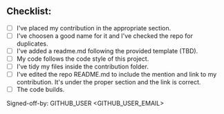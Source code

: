 <!--- You want to share your contribution with the community. That's awesome! -->
<!--- Please go through the checklist bellow to make sure that everything is correct and we can have it merged ASAP. -->

## Checklist:
<!--- Go over all the following points, and put an `x` in all the boxes that apply. -->
<!--- If you're unsure about any of these, don't hesitate to ask. We're here to help! -->
- [ ] I've placed my contribution in the appropriate section.
- [ ] I've choosen a good name for it and I've checked the repo for duplicates.
- [ ] I've added a readme.md following the provided template (TBD). 
- [ ] My code follows the code style of this project.
- [ ] I've tidy my files inside the contribution folder.
- [ ] I've edited the repo README.md to include the mention and link to my contribution. It's under the proper section and the link is correct.
- [ ] The code builds.

<!--- It would be nice if you could sign off your contribution by replacing the name with your GitHub user name and GitHub email contact. -->
Signed-off-by: GITHUB_USER <GITHUB_USER_EMAIL>
